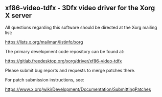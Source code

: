 xf86-video-tdfx - 3Dfx video driver for the Xorg X server
---------------------------------------------------------

All questions regarding this software should be directed at the
Xorg mailing list:

  https://lists.x.org/mailman/listinfo/xorg

The primary development code repository can be found at:

  https://gitlab.freedesktop.org/xorg/driver/xf86-video-tdfx

Please submit bug reports and requests to merge patches there.

For patch submission instructions, see:

  https://www.x.org/wiki/Development/Documentation/SubmittingPatches

